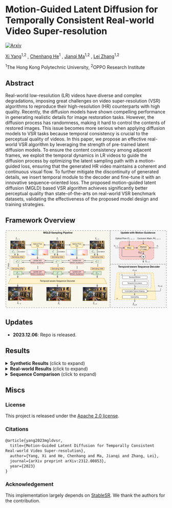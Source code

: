 # **Motion-Guided Latent Diffusion for Temporally Consistent Real-world Video Super-resolution**

[![Arxiv](https://img.shields.io/badge/arXiv-2312.00853-b31b1b.svg)](https://arxiv.org/abs/2312.00853)

[Xi Yang](https://scholar.google.com.hk/citations?user=iadRvCcAAAAJ&hl=zh-CN)<sup>1,2</sup> , [Chenhang He](https://skyhehe123.github.io/)<sup>1</sup> , [Jianqi Ma](https://scholar.google.com/citations?user=kQUJjQQAAAAJ&hl=en)<sup>1,2</sup> , [Lei Zhang](https://www4.comp.polyu.edu.hk/~cslzhang/)<sup>1,2</sup>

<sup>1</sup>The Hong Kong Polytechnic University, <sup>2</sup>OPPO Research Institute

## Abstract
Real-world low-resolution (LR) videos have diverse and complex degradations, imposing great challenges on video super-resolution (VSR) algorithms to reproduce their high-resolution (HR) counterparts with high quality. Recently, the diffusion models have shown compelling performance in generating realistic details for image restoration tasks. However, the diffusion process has randomness, making it hard to control the contents of restored images. This issue becomes more serious when applying diffusion models to VSR tasks because temporal consistency is crucial to the perceptual quality of videos. In this paper, we propose an effective real-world VSR algorithm by leveraging the strength of pre-trained latent diffusion models. To ensure the content consistency among adjacent frames, we exploit the temporal dynamics in LR videos to guide the diffusion process by optimizing the latent sampling path with a motion-guided loss, ensuring that the generated HR video maintains a coherent and continuous visual flow. To further mitigate the discontinuity of generated details, we insert temporal module to the decoder and fine-tune it with an innovative sequence-oriented loss. The proposed motion-guided latent diffusion (MGLD) based VSR algorithm achieves significantly better perceptual quality than state-of-the-arts on real-world VSR benchmark datasets, validating the effectiveness of the proposed model design and training strategies.

## Framework Overview
![mgld](assets/framework-overview.png)

## Updates
- **2023.12.06**: Repo is released.

## Results
<details>
<summary><strong>Synthetic Results</strong> (click to expand) </summary>

![mgld](assets/compare-synthetic.png)

</details>

<details>
<summary><strong>Real-world Results</strong> (click to expand) </summary>

![mgld](assets/compare-real.png)

</details>

<details>
<summary><strong>Sequence Comparison</strong> (click to expand) </summary>
  
![mgld](assets/sequence-compare-020.png)

![mgld](assets/sequence-compare-033.png)

![mgld](assets/sequence-compare-042.png)
</details>

## Miscs

### License
This project is released under the [Apache 2.0 license](LICENSE).

### Citations
```
@article{yang2023mgldvsr,
  title={Motion-Guided Latent Diffusion for Temporally Consistent Real-world Video Super-resolution},
  author={Yang, Xi and He, Chenhang and Ma, Jianqi and Zhang, Lei},
  journal={arXiv preprint arXiv:2312.00853},
  year={2023}
}
```

### Acknowledgement
This implementation largely depends on [StableSR](https://github.com/IceClear/StableSR). We thank the authors for the contribution.